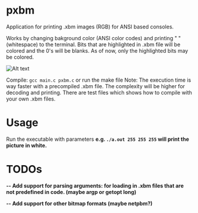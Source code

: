 # pxbm
Application for printing .xbm images (RGB) for ANSI based consoles.

Works by changing bakground color (ANSI color codes) and printing " " (whitespace) to the terminal.
Bits that are highlighted in .xbm file will be colored and the 0's will be blanks. As of now, only the highlighted bits
may be colored.

![Alt text](https://i.imgur.com/D24CIG5.png "XBM print in action")

Compile: ```gcc main.c pxbm.c``` or run the make file
Note: The execution time is way faster with a precompiled .xbm file. The complexity will be higher for decoding and printing.
There are test files which shows how to compile with your own .xbm files.

# Usage
Run the executable with parameters <R> <G> <B> e.g. ```./a.out 255 255 255``` will print the picture in white. 

# TODOs
-- Add support for parsing arguments: for loading in .xbm files that are not predefined in code. (maybe argp or getopt long)

-- Add support for other bitmap formats (maybe netpbm?)

